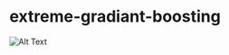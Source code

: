 # extreme-gradiant-boosting
![Alt Text](https://https://github.com/junaidnaeem-carleton/extreme-gradiant-boosting/edit/main/demo_project.ipynb)
